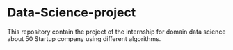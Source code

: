 # Data-Science-project
This repository contain the project of the internship for domain data science about 50 Startup company using different algorithms.
